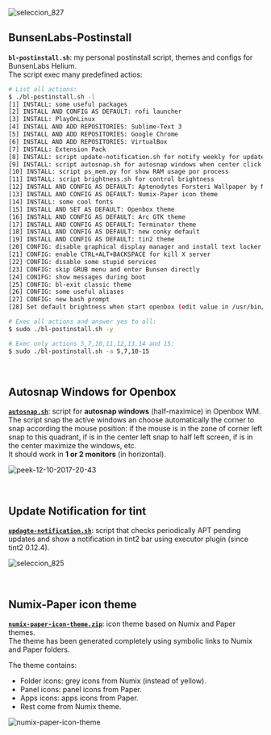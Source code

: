 ![seleccion_827](https://user-images.githubusercontent.com/32820131/40361602-3476698e-5dca-11e8-9aa4-2d91e4e734eb.png)

## BunsenLabs-Postinstall
**`bl-postinstall.sh`**: my personal postinstall script, themes and configs for BunsenLabs Helium.  
The script exec many predefined actios:

```bash
# List all actions:
$ ./bl-postinstall.sh -l
[1] INSTALL: some useful packages
[2] INSTALL AND CONFIG AS DEFAULT: rofi launcher
[3] INSTALL: PlayOnLinux
[4] INSTALL AND ADD REPOSITORIES: Sublime-Text 3
[5] INSTALL AND ADD REPOSITORIES: Google Chrome
[6] INSTALL AND ADD REPOSITORIES: VirtualBox
[7] INSTALL: Extension Pack
[8] INSTALL: script update-notification.sh for notify weekly for updates in tint bar
[9] INSTALL: script autosnap.sh for autosnap windows when center click in title
[10] INSTALL: script ps_mem.py for show RAM usage por process
[11] INSTALL: script brightness.sh for control brightness
[12] INSTALL AND CONFIG AS DEFAULT: Aptenodytes Forsteri Wallpaper by Nixiepro
[13] INSTALL AND CONFIG AS DEFAULT: Numix-Paper icon theme
[14] INSTALL: some cool fonts
[15] INSTALL AND SET AS DEFAULT: Openbox theme
[16] INSTALL AND CONFIG AS DEFAULT: Arc GTK theme
[17] INSTALL AND CONFIG AS DEFAULT: Terminator theme
[18] INSTALL AND CONFIG AS DEFAULT: new conky default
[19] INSTALL AND CONFIG AS DEFAULT: tin2 theme
[20] CONFIG: disable graphical display manager and install text locker
[21] CONFIG: enable CTRL+ALT+BACKSPACE for kill X server
[22] CONFIG: disable some stupid services
[23] CONFIG: skip GRUB menu and enter Bunsen directly
[24] CONIFG: show messages during boot
[25] CONFIG: bl-exit classic theme
[26] CONFIG: some useful aliases
[27] CONFIG: new bash prompt
[28] Set default brightness when start openbox (edit value in /usr/bin/brightness.sh)

# Exec all actions and answer yes to all:
$ sudo ./bl-postinstall.sh -y

# Exec only actions 5,7,10,11,12,13,14 and 15:
$ sudo ./bl-postinstall.sh -a 5,7,10-15
```

</br>

## Autosnap Windows for Openbox
[**`autosnap.sh`**](https://github.com/leomarcov/BunsenLabs-Postinstall/tree/master/autosnap-openbox): script for **autosnap windows** (half-maximice) in Openbox WM.  
The script snap the active windows an choose automatically the corner to snap according the mouse position: if the mouse is in the zone of corner left snap to this quadrant, if is in the center left snap to half left screen, if is in the center maximize the windows, etc.  
It should work in **1 or 2 monitors** (in horizontal).

![peek-12-10-2017-20-43](https://user-images.githubusercontent.com/32820131/40352231-9d64c1fa-5dae-11e8-8137-890cadf2c293.gif)

</br>

## Update Notification for tint 
[**`updagte-notification.sh`**](https://github.com/leomarcov/BunsenLabs-Postinstall/tree/master/update-notification-tint): script that checks periodically APT pending updates and show a notification in tint2 bar using executor plugin (since tint2 0.12.4).  

![seleccion_825](https://user-images.githubusercontent.com/32820131/40354912-55396e4c-5db5-11e8-9b22-aaeedc7e91e3.png)

</br>

## Numix-Paper icon theme
[**`numix-paper-icon-theme.zip`**](https://github.com/leomarcov/BunsenLabs-Postinstall/tree/master/numix-paper-icon-theme): icon theme based on Numix and Paper themes.  
The theme has been generated completely using symbolic links to Numix and Paper folders.

The theme contains:
  * Folder icons: grey icons from Numix (instead of yellow).
  * Panel icons: panel icons from Paper.
  * Apps icons: apps icons from Paper.
  * Rest come from Numix theme.
  
![numix-paper-icon-theme](https://user-images.githubusercontent.com/32820131/40285580-32b6e22c-5c9e-11e8-8567-01f56d1c12db.png)



